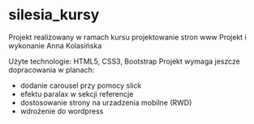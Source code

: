 # silesia_kursy
Projekt realizowany w ramach kursu projektowanie stron www
Projekt i wykonanie Anna Kolasińska

Użyte technologie: HTML5, CSS3, Bootstrap
Projekt wymaga jeszcze dopracowania w planach:
- dodanie carousel przy pomocy slick
- efektu paralax w sekcji referencje
- dostosowanie strony na urzadzenia mobilne (RWD)
- wdrożenie do wordpress
